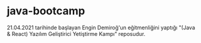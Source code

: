 # java-bootcamp

21.04.2021 tarihinde başlayan Engin Demiroğ'un eğitmenliğini yaptığı "(Java & React) Yazılım Geliştirici Yetiştirme Kampı" reposudur. 
